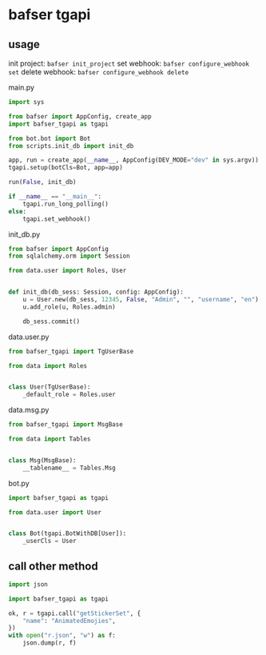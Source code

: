 # bafser tgapi


## usage
init project: `bafser init_project`
set webhook: `bafser configure_webhook set`
delete webhook: `bafser configure_webhook delete`

main.py
```py
import sys

from bafser import AppConfig, create_app
import bafser_tgapi as tgapi

from bot.bot import Bot
from scripts.init_db import init_db

app, run = create_app(__name__, AppConfig(DEV_MODE="dev" in sys.argv))
tgapi.setup(botCls=Bot, app=app)

run(False, init_db)

if __name__ == "__main__":
    tgapi.run_long_polling()
else:
    tgapi.set_webhook()

```

init_db.py
```py
from bafser import AppConfig
from sqlalchemy.orm import Session

from data.user import Roles, User


def init_db(db_sess: Session, config: AppConfig):
    u = User.new(db_sess, 12345, False, "Admin", "", "username", "en")
    u.add_role(u, Roles.admin)

    db_sess.commit()

```

data.user.py
```py
from bafser_tgapi import TgUserBase

from data import Roles


class User(TgUserBase):
    _default_role = Roles.user

```

data.msg.py
```py
from bafser_tgapi import MsgBase

from data import Tables


class Msg(MsgBase):
    __tablename__ = Tables.Msg

```

bot.py
```py
import bafser_tgapi as tgapi

from data.user import User


class Bot(tgapi.BotWithDB[User]):
    _userCls = User

```


## call other method
```py
import json

import bafser_tgapi as tgapi

ok, r = tgapi.call("getStickerSet", {
    "name": "AnimatedEmojies",
})
with open("r.json", "w") as f:
    json.dump(r, f)

```